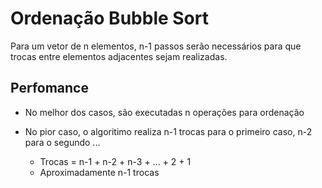 # Ordenação Bubble Sort
Para um vetor de n elementos, n-1 passos serão necessários para que trocas entre elementos adjacentes sejam realizadas.


##  Perfomance
- No melhor dos casos, são executadas n operações para ordenação
- No pior caso, o algoritimo realiza n-1 trocas para o primeiro caso, n-2 para o segundo ...

    * Trocas = n-1 + n-2 + n-3 + ... +  2 + 1
    * Aproximadamente n-1 trocas

